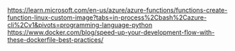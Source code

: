https://learn.microsoft.com/en-us/azure/azure-functions/functions-create-function-linux-custom-image?tabs=in-process%2Cbash%2Cazure-cli%2Cv1&pivots=programming-language-python
https://www.docker.com/blog/speed-up-your-development-flow-with-these-dockerfile-best-practices/

